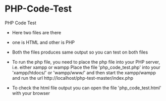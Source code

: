 # PHP-Code-Test
PHP Code Test

- Here two files are there
- one is HTML and other is PHP
- Both the files produces same output so you can test on both files
- To run the php file, you need to place the php file into your PHP server, i.e. either xampp  or wampp
  Place the file 'php_code_test.php' into your 'xampp/htdocs/' or 'wampp/www/' and then start the xampp/wampp and run the url 
  http://localhost/php-test-master/index.php
  
- To check the html file output you can open the file 'php_code_test.html' with your browser

